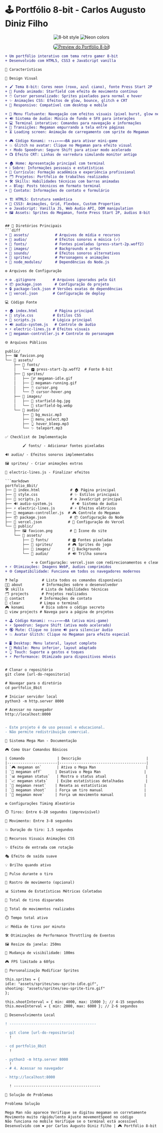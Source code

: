 # 🕹️ Portfólio 8-bit - Carlos Augusto Diniz Filho

<p align="center">
  <img src="https://img.shields.io/badge/STYLE-8BIT-00ff00?style=for-the-badge" alt="8-bit style">
  <img src="https://img.shields.io/badge/COLOR-NEON-ff00ff?style=for-the-badge" alt="Neon colors">
</p>

<p align="center">
  <a href="https://ibb.co/SwpmQkY" target="_blank">
    <img src="https://i.ibb.co/N2zN10DR/Screenshot-1.png" alt="Preview do Portfólio 8-bit" style="border: 1px solid #2d2d2d; border-radius: 8px;">
  </a>
</p>

````diff
+ Um portfólio interativo com tema retro gamer 8-bit
+ Desenvolvido com HTML5, CSS3 e JavaScript vanilla

🌟 Características

🎨 Design Visual

+ 🖌️ Tema 8-bit: Cores neon (roxo, azul ciano), fonte Press Start 2P
+ 🌌 Fundo animado: Starfield com efeito de movimento contínuo
+ 🖱️ Cursor personalizado: Sprites pixelados para normal e hover
+ ✨ Animações CSS: Efeitos de glow, bounce, glitch e CRT
+ 📱 Responsivo: Compatível com desktop e mobile

+ 🍔 Menu flutuante: Navegação com efeitos visuais (pixel burst, glow neon)
+ 🔊 Sistema de áudio: Música de fundo e SFX para interações
+ 💻 Terminal interativo: Comandos para navegação e informações
+ 🤖 Transições: Megaman empurrando a tela entre páginas
+ ⏳ Loading screen: Animação de carregamento com sprite do Megaman

+ 🎮 Código Konami: ↑↑↓↓←→←→BA para ativar mini-game
+ 💥 Glitch no avatar: Clique no Megaman para efeito visual
+ ⚡ Modo Speedrun: Segure Shift para ativar modo acelerado
+ 📺 Efeito CRT: Linhas de varredura simulando monitor antigo

+ 🏠 Home: Apresentação principal com terminal
+ ℹ️ Sobre: Informações pessoais e estatísticas
+ 📄 Currículo: Formação acadêmica e experiência profissional
+ 🗂️ Projetos: Portfolio de trabalhos realizados
+ 🛠️ Skills: Habilidades técnicas com barras animadas
+ ✍️ Blog: Posts técnicos em formato terminal
+ 📧 Contato: Informações de contato e formulário

+ 🏗️ HTML5: Estrutura semântica
+ 🎨 CSS3: Animações, Grid, Flexbox, Custom Properties
+ ⚙️ JavaScript: Vanilla JS, Web Audio API, DOM manipulation
+ 🖼️ Assets: Sprites do Megaman, fonte Press Start 2P, áudios 8-bit


## 📁 Diretórios Principais
```diff
+ 📂 assets/            # Arquivos de mídia e recursos
+ 📂 audio/             # Efeitos sonoros e música (✓)
+ 📂 fonts/             # Fontes pixeladas (press-start-2p.woff2)
+ 📂 images/            # Backgrounds e artes
+ 📂 sounds/            # Efeitos sonoros alternativos
+ 📂 sprites/           # Personagens e animações
+ 📂 node_modules/      # Dependências do Node.js

⚙️ Arquivos de Configuração

+ ⚙️ .gitignore        # Arquivos ignorados pelo Git
+ 📦 package.json      # Configuração do projeto
+ 🔒 package-lock.json # Versões exatas de dependências
+ 🎨 vercel.json       # Configuração de deploy

💻 Código Fonte

+ 🏠 index.html        # Página principal
+ 🎨 style.css         # Estilos CSS
+ 🧠 scripts.js        # Lógica principal
+ 🔊 audio-system.js   # Controle de áudio
+ ⚡ electric-lines.js # Efeitos visuais
+ 🤖 megaman-controller.js # Controle do personagem

🌐 Arquivos Públicos

public/
├── 🖼️ favicon.png
└── 📂 assets/
    ├── 📂 fonts/
    │   └── 🅿 press-start-2p.woff2  # Fonte 8-bit
    ├── 📂 sprites/
    │   ├── 🏃♂️ megaman-idle.gif
    │   ├── 💨 megaman-running.gif
    │   ├── 🖱️ cursor.png
    │   └── ✋ cursor-hover.png
    ├── 📂 images/
    │   ├── 🌌 starfield-bg.jpg
    │   └── 🌠 starfield-bg.webp
    └── 📂 audio/
        ├── 🎵 bg_music.mp3
        ├── 💬 menu_select.mp3
        ├── 👆 hover_bleep.mp3
        └── ✨ teleport.mp3

✅ Checklist de Implementação

        🖌️ fonts/ - Adicionar fontes pixeladas

🔊 audio/ - Efeitos sonoros implementados

🖼️ sprites/ - Criar animações extras

🧪 electric-lines.js - Finalizar efeitos

```markdown
portfolio_8bit/
├── 📄 index.html              # 🏠 Página principal
├── 🎨 style.css               # ✨ Estilos principais
├── 🧠 scripts.js              # ⚙️ JavaScript principal
├── 🔊 audio-system.js         # 🔉 Sistema de áudio
├── ⚡ electric-lines.js       # ⚡ Efeitos elétricos
├── 🤖 megaman-controller.js  # 🎮 Controle do Megaman
├── 📦 package.json           # 📦 Configuração do Node
├── 🎨 vercel.json            # 🚀 Configuração do Vercel
└── 📁 public/
    ├── 🖼️ favicon.png        # 🔖 Ícone do site
    └── 📁 assets/
        ├── 📁 fonts/         # 🅿 Fontes pixeladas
        ├── 📁 sprites/       # 🎮 Sprites do jogo
        ├── 📁 images/        # 🌌 Backgrounds
        └── 📁 audio/         # 🔊 Trilha sonora

            + ⚙️ Configuração: vercel.json com redirecionamentos e cleanUrls
+ ⚡ Otimizações: Imagens WebP, áudios comprimidos
+ 🌐 Compatibilidade: Funciona em todos os navegadores modernos

❓ help           # Lista todos os comandos disponíveis
👨‍💻 about         # Informações sobre o desenvolvedor
🛠️ skills        # Lista de habilidades técnicas
🗂️ projects      # Projetos realizados
📧 contact       # Informações de contato
🧹 clear         # Limpa o terminal
🎮 konami        # Dica sobre o código secreto
👀 view projects # Navega para a página de projetos

+ 🕹️ Código Konami: ↑↑↓↓←→←→BA (ativa mini-game)
+ ⚡ Speedrun: Segure Shift (ativa modo acelerado)
+ 🔇 Mute: Clique no ícone 🔊 para silenciar áudio
+ 💥 Avatar Glitch: Clique no Megaman para efeito especial

+ 🖥️ Desktop: Menu lateral, layout completo
+ 📱 Mobile: Menu inferior, layout adaptado
+ 👆 Touch: Suporte a gestos e toques
+ ⚡ Performance: Otimizado para dispositivos móveis


# Clonar o repositório
git clone [url-do-repositorio]

# Navegar para o diretório
cd portfolio_8bit

# Iniciar servidor local
python3 -m http.server 8000

# Acessar no navegador
http://localhost:8000


- Este projeto é de uso pessoal e educacional.
- Não permite redistribuição comercial.

🤖 Sistema Mega Man - Documentação

🎮 Como Usar Comandos Básicos

| Comando               | Descrição                              |
|-----------------------|----------------------------------------|
| `🎮 megaman on`       | Ativa o Mega Man                       |
| `🔴 megaman off`      | Desativa o Mega Man                    |
| `📊 megaman status`   | Mostra o status atual                  |
| `📈 megaman stats`    | Exibe estatísticas detalhadas          |
| `🔄 megaman reset`    | Reseta as estatísticas                 |
| `🔫 megaman shoot`    | Força um tiro manual                   |
| `🏃 megaman move`     | Força um movimento manual              |

⚙️ Configurações Timing Aleatório

⏱️ Tiros: Entre 6-20 segundos (imprevisível)

🏃 Movimento: Entre 3-8 segundos

💥 Duração do tiro: 1.5 segundos

🎨 Recursos Visuais Animações CSS

✨ Efeito de entrada com rotação

🎭 Efeito de saída suave

💡 Brilho quando ativo

💓 Pulso durante o tiro

🚀 Rastro de movimento (opcional)

📊 Sistema de Estatísticas Métricas Coletadas

🔫 Total de tiros disparados

🏃 Total de movimentos realizados

⏱️ Tempo total ativo

📈 Média de tiros por minuto

🛠️ Otimizações de Performance Throttling de Eventos

🖼️ Resize da janela: 250ms

👀 Mudança de visibilidade: 100ms

🎮 FPS limitado a 60fps

🎨 Personalização Modificar Sprites

this.sprites = {
idle: "assets/sprites/seu-sprite-idle.gif",
shooting: "assets/sprites/seu-sprite-tiro.gif"
};

this.shootInterval = { min: 4000, max: 15000 }; // 4-15 segundos
this.moveInterval = { min: 2000, max: 6000 }; // 2-6 segundos

🔧 Desenvolvimento Local

! ----------------------------------------

- git clone [url-do-repositorio]
  !

- cd portfolio_8bit
  !

- python3 -m http.server 8000
  !
- # 4. Acessar no navegador

- http://localhost:8000

  ! ----------------------------------------

🐛 Solução de Problemas

Problema Solução

Mega Man não aparece Verifique se digitou megaman on corretamente
Movimento muito rápido/lento Ajuste movementSpeed no código
Não funciona no mobile Verifique se o terminal está acessível
Desenvolvido com ❤️ por Carlos Augusto Diniz Filho | 🎮 Portfólio 8-bit | 2025 whatszap 91 88199828

````
